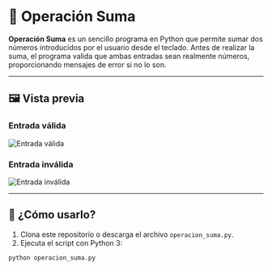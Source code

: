 # 🧮 Operación Suma

**Operación Suma** es un sencillo programa en Python que permite sumar dos números introducidos por el usuario desde el teclado. Antes de realizar la suma, el programa valida que ambas entradas sean realmente números, proporcionando mensajes de error si no lo son.

---

## 🖼️ Vista previa

### Entrada válida
![Entrada válida](images/entrada_valida.png)

### Entrada inválida
![Entrada inválida](images/entrada_invalida.png)

---

## 🚀 ¿Cómo usarlo?

1. Clona este repositorio o descarga el archivo `operacion_suma.py`.
2. Ejecuta el script con Python 3:

```bash
python operacion_suma.py
